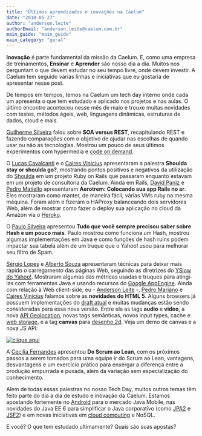 ```yaml
---
title: "Últimos aprendizados e inovações na Caelum"
date: "2010-05-27"
author: "anderson.leite"
authorEmail: "anderson.leite@caelum.com.br"
main_guide: "main_guide"
main_category: "geral"
---
```


**Inovação** é parte fundamental da missão da Caelum. E, como uma empresa de treinamentos, **Ensinar** e **Aprender** são nosso dia a dia. Muitos nos perguntam o que devem estudar no seu tempo livre, onde devem investir. A Caelum tem seguido várias linhas e iniciativas que eu gostaria de apresentar nesse post.

De tempos em tempos, temos na Caelum um tech day interno onde cada um apresenta o que tem estudado e aplicado nos projetos e nas aulas. O último encontro aconteceu nesse mês de maio e trouxe muitas novidades com testes, métodos ágeis, web, linguagens dinâmicas, estruturas de dados, cloud e mais.

[Guilherme Silveira](http://twitter.com/guilhermecaelum) falou sobre **SOA versus REST**, recapitulando REST e fazendo comparações com o objetivo de ajudar nas escolhas de quando usar ou não as tecnologias. Mostrou um pouco de seus últimos experimentos com hypermedia e [code on demand](https://blog.caelumobjects.com/2010/04/19/rest-maturity-model/).

O [Lucas Cavalcanti](https://twitter.com/lucascs) e o [Caires Vinicius](https://twitter.com/cairesvs) apresentaram a palestra **Shoulda stay or shoulda go?**, mostrando pontos positivos e negativos da utilização do [Shoulda](http://github.com/thoughtbot/shoulda) em um projeto Ruby on Rails que passaram enquanto estavam em um projeto de consultoria da Caelum. Ainda em Rails, [David Paniz](http://twitter.com/davidpaniz) e [Pedro Matiello](http://twitter.com/pmatiello) apresentaram **Aerotrem: Colocando sua app Rails no ar**. Eles mostraram como manter, de maneira fácil, várias VMs ruby na mesma máquina. Foram além e fizeram o HAProxy balanceando dois servidores Web, além de mostrar como fazer o deploy sua aplicação no cloud da Amazon via o [Heroku](http://heroku.com/).

O [Paulo Silveira](https://twitter.com/paulo_caelum) apresentou **Tudo que você sempre precisou saber sobre Hash e um pouco mais**. Paulo mostrou como funciona um Hash, mostrou algumas implementações em Java e como funções de hash ruins podem impactar sua tabela além de um truque que o Yahoo! usou para melhorar seu filtro de Spam.

[Sérgio Lopes](https://twitter.com/sergio_caelum) e [Alberto Souza](http://twitter.com/alberto_souza) apresentaram técnicas para deixar mais rápido o carregamento das páginas Web, seguindo as diretrizes do [YSlow do Yahoo!](http://developer.yahoo.com/yslow/). Mostraram algumas das métricas usadas e truques para atingi-las com ferramentas Java e usando recursos do [Google AppEngine](https://blog.caelum.com.br/2009/11/17/escrevendo-e-migrando-aplicacoes-para-o-google-app-engine/). Ainda com relação à Web client-side, eu - [Anderson Leite](http://twitter.com/anderson_leite) -, [Pedro Mariano](http://twitter.com/pmariano) e [Caires Vinicius](https://twitter.com/cairesvs) falamos sobre as **novidades do HTML 5**. Alguns browsers já possuem implementações do [draft atual](http://dev.w3.org/html5/spec/Overview.html) e muitas mudanças estão sendo consideradas para essa nova versão. Entre ela as tags **audio** e **video**, a nova [API Geolocation](http://dev.w3.org/geo/api/spec-source.html), novas tags semânticas, novos input types, cache e [web storage](http://dev.w3.org/html5/webstorage/), e a tag **canvas** para [desenho 2d](http://dev.w3.org/html5/2dcontext/). Veja um demo de canvas e a nova JS API:

[![](https://blog.caelum.com.br/wp-content/uploads/2010/05/Picture-31-300x133.png "clique aqui")](http://andersonleite.com.br/caelum/html5.html)

A [Cecilia Fernandes](http://twitter.com/cecifernandes) apresentou **Do Scrum ao Lean**, com os próximos passos a serem tomados para uma equipe ir do Scrum ao Lean, vantagens, desvantagens e um exercício prático para enxergar a diferença entre a produção empurrada e puxada, alem da variação sem especialização do conhecimento.

Além de todas essas palestras no nosso Tech Day, muitos outros temas têm feito parte do dia a dia de estudo e inovação da Caelum. Estamos apostando fortemente no [Android](http://www.caelum.com.br/curso/fj-57-desenvolvimento-google-android/) para o mercado Java Mobile, nas novidades do Java EE 6 para simplificar o Java corporativo (como [JPA2](http://www.caelum.com.br/curso/fj-25-persistencia-jpa2-hibernate/) e [JSF2](http://www.caelum.com.br/curso/fj-26-java-web-jsf2-cdi/)) e em novas iniciativas em [cloud computing](https://blog.caelum.com.br/2010/05/14/cloud-computing-na-casa-branca-e-o-paas/) e NoSQL.

E você? O que tem estudado ultimamente? Quais são suas apostas?

